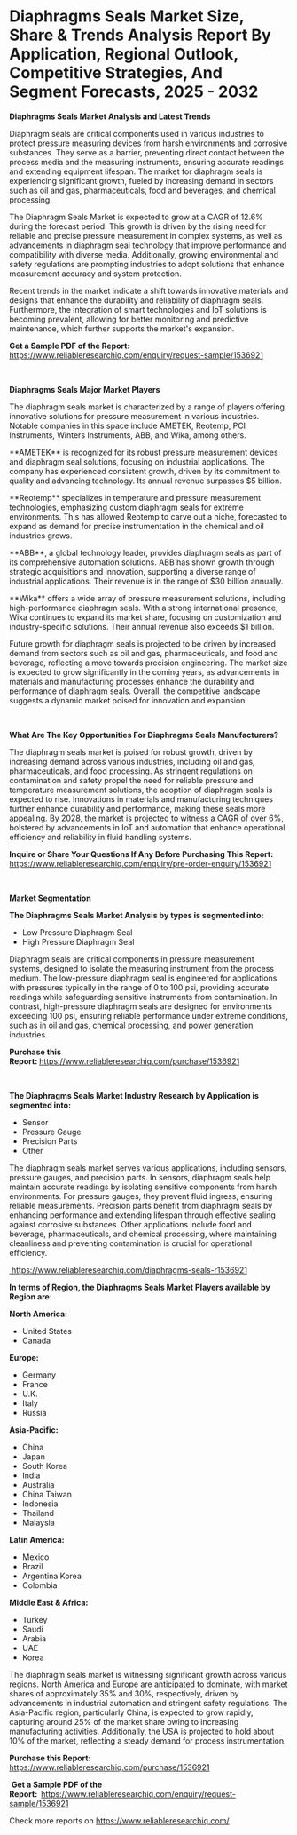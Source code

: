 <p><h1>Diaphragms Seals Market Size, Share & Trends Analysis Report By Application, Regional Outlook, Competitive Strategies, And Segment Forecasts, 2025 - 2032</h1></p><p><strong>Diaphragms Seals Market Analysis and Latest Trends</strong></p>
<p><p>Diaphragm seals are critical components used in various industries to protect pressure measuring devices from harsh environments and corrosive substances. They serve as a barrier, preventing direct contact between the process media and the measuring instruments, ensuring accurate readings and extending equipment lifespan. The market for diaphragm seals is experiencing significant growth, fueled by increasing demand in sectors such as oil and gas, pharmaceuticals, food and beverages, and chemical processing.</p><p>The Diaphragm Seals Market is expected to grow at a CAGR of 12.6% during the forecast period. This growth is driven by the rising need for reliable and precise pressure measurement in complex systems, as well as advancements in diaphragm seal technology that improve performance and compatibility with diverse media. Additionally, growing environmental and safety regulations are prompting industries to adopt solutions that enhance measurement accuracy and system protection.</p><p>Recent trends in the market indicate a shift towards innovative materials and designs that enhance the durability and reliability of diaphragm seals. Furthermore, the integration of smart technologies and IoT solutions is becoming prevalent, allowing for better monitoring and predictive maintenance, which further supports the market's expansion.</p></p>
<p><strong>Get a Sample PDF of the Report:&nbsp;</strong> <a href="https://www.reliableresearchiq.com/enquiry/request-sample/1536921?utm_campaign=973&utm_medium=2&utm_source=Github&utm_content=ia&utm_term=27022025&utm_id=diaphragms-seals">https://www.reliableresearchiq.com/enquiry/request-sample/1536921</a></p>
<p>&nbsp;</p>
<p><strong>Diaphragms Seals Major Market Players</strong></p>
<p><p>The diaphragm seals market is characterized by a range of players offering innovative solutions for pressure measurement in various industries. Notable companies in this space include AMETEK, Reotemp, PCI Instruments, Winters Instruments, ABB, and Wika, among others.</p><p>**AMETEK** is recognized for its robust pressure measurement devices and diaphragm seal solutions, focusing on industrial applications. The company has experienced consistent growth, driven by its commitment to quality and advancing technology. Its annual revenue surpasses $5 billion.</p><p>**Reotemp** specializes in temperature and pressure measurement technologies, emphasizing custom diaphragm seals for extreme environments. This has allowed Reotemp to carve out a niche, forecasted to expand as demand for precise instrumentation in the chemical and oil industries grows.</p><p>**ABB**, a global technology leader, provides diaphragm seals as part of its comprehensive automation solutions. ABB has shown growth through strategic acquisitions and innovation, supporting a diverse range of industrial applications. Their revenue is in the range of $30 billion annually.</p><p>**Wika** offers a wide array of pressure measurement solutions, including high-performance diaphragm seals. With a strong international presence, Wika continues to expand its market share, focusing on customization and industry-specific solutions. Their annual revenue also exceeds $1 billion.</p><p>Future growth for diaphragm seals is projected to be driven by increased demand from sectors such as oil and gas, pharmaceuticals, and food and beverage, reflecting a move towards precision engineering. The market size is expected to grow significantly in the coming years, as advancements in materials and manufacturing processes enhance the durability and performance of diaphragm seals. Overall, the competitive landscape suggests a dynamic market poised for innovation and expansion.</p></p>
<p>&nbsp;</p>
<p><strong>What Are The Key Opportunities For Diaphragms Seals Manufacturers?</strong></p>
<p><p>The diaphragm seals market is poised for robust growth, driven by increasing demand across various industries, including oil and gas, pharmaceuticals, and food processing. As stringent regulations on contamination and safety propel the need for reliable pressure and temperature measurement solutions, the adoption of diaphragm seals is expected to rise. Innovations in materials and manufacturing techniques further enhance durability and performance, making these seals more appealing. By 2028, the market is projected to witness a CAGR of over 6%, bolstered by advancements in IoT and automation that enhance operational efficiency and reliability in fluid handling systems.</p></p>
<p><strong>Inquire or Share Your Questions If Any Before Purchasing This Report:</strong> <a href="https://www.reliableresearchiq.com/enquiry/pre-order-enquiry/1536921?utm_campaign=973&utm_medium=2&utm_source=Github&utm_content=ia&utm_term=27022025&utm_id=diaphragms-seals">https://www.reliableresearchiq.com/enquiry/pre-order-enquiry/1536921</a></p>
<p>&nbsp;</p>
<p><strong>Market Segmentation</strong></p>
<p><strong>The Diaphragms Seals Market Analysis by types is segmented into:</strong></p>
<p><ul><li>Low Pressure Diaphragm Seal</li><li>High Pressure Diaphragm Seal</li></ul></p>
<p><p>Diaphragm seals are critical components in pressure measurement systems, designed to isolate the measuring instrument from the process medium. The low-pressure diaphragm seal is engineered for applications with pressures typically in the range of 0 to 100 psi, providing accurate readings while safeguarding sensitive instruments from contamination. In contrast, high-pressure diaphragm seals are designed for environments exceeding 100 psi, ensuring reliable performance under extreme conditions, such as in oil and gas, chemical processing, and power generation industries.</p></p>
<p><strong>Purchase this Report:&nbsp;</strong><a href="https://www.reliableresearchiq.com/purchase/1536921?utm_campaign=973&utm_medium=2&utm_source=Github&utm_content=ia&utm_term=27022025&utm_id=diaphragms-seals">https://www.reliableresearchiq.com/purchase/1536921</a></p>
<p>&nbsp;</p>
<p><strong>The Diaphragms Seals Market Industry Research by Application is segmented into:</strong></p>
<p><ul><li>Sensor</li><li>Pressure Gauge</li><li>Precision Parts</li><li>Other</li></ul></p>
<p><p>The diaphragm seals market serves various applications, including sensors, pressure gauges, and precision parts. In sensors, diaphragm seals help maintain accurate readings by isolating sensitive components from harsh environments. For pressure gauges, they prevent fluid ingress, ensuring reliable measurements. Precision parts benefit from diaphragm seals by enhancing performance and extending lifespan through effective sealing against corrosive substances. Other applications include food and beverage, pharmaceuticals, and chemical processing, where maintaining cleanliness and preventing contamination is crucial for operational efficiency.</p></p>
<p><a href="https://www.reliableresearchiq.com/diaphragms-seals-r1536921?utm_campaign=973&utm_medium=2&utm_source=Github&utm_content=ia&utm_term=27022025&utm_id=diaphragms-seals">&nbsp;https://www.reliableresearchiq.com/diaphragms-seals-r1536921</a></p>
<p><strong>In terms of Region, the Diaphragms Seals Market Players available by Region are:</strong></p>
<p>
    <p> <strong> North America: </strong>
        <ul>
            <li>United States</li>
            <li>Canada</li>
        </ul>
        </p> 
    <p> <strong> Europe: </strong>
        <ul>
            <li>Germany</li>
            <li>France</li>
            <li>U.K.</li>
            <li>Italy</li>
            <li>Russia</li>
        </ul>
        </p> 
    <p> <strong> Asia-Pacific: </strong>
        <ul>
            <li>China</li>
            <li>Japan</li>
            <li>South Korea</li>
            <li>India</li>
            <li>Australia</li>
            <li>China Taiwan</li>
            <li>Indonesia</li>
            <li>Thailand</li>
            <li>Malaysia</li>
        </ul>
        </p> 
    <p> <strong> Latin America: </strong>
        <ul>
            <li>Mexico</li>
            <li>Brazil</li>
            <li>Argentina Korea</li>
            <li>Colombia</li>
        </ul>
        </p> 
    <p> <strong> Middle East & Africa: </strong>
        <ul>
            <li>Turkey</li>
            <li>Saudi</li>
            <li>Arabia</li>
            <li>UAE</li>
            <li>Korea</li>
        </ul>
    </p>
    </p>
<p><p>The diaphragm seals market is witnessing significant growth across various regions. North America and Europe are anticipated to dominate, with market shares of approximately 35% and 30%, respectively, driven by advancements in industrial automation and stringent safety regulations. The Asia-Pacific region, particularly China, is expected to grow rapidly, capturing around 25% of the market share owing to increasing manufacturing activities. Additionally, the USA is projected to hold about 10% of the market, reflecting a steady demand for process instrumentation.</p></p>
<p><strong>Purchase this Report: </strong><a href="https://www.reliableresearchiq.com/purchase/1536921?utm_campaign=973&utm_medium=2&utm_source=Github&utm_content=ia&utm_term=27022025&utm_id=diaphragms-seals">https://www.reliableresearchiq.com/purchase/1536921</a></p>
<p>&nbsp;<strong>Get a Sample PDF of the Report:&nbsp;&nbsp;</strong><a href="https://www.reliableresearchiq.com/enquiry/request-sample/1536921?utm_campaign=973&utm_medium=2&utm_source=Github&utm_content=ia&utm_term=27022025&utm_id=diaphragms-seals">https://www.reliableresearchiq.com/enquiry/request-sample/1536921</a></p>
<p><strong></strong></p>
<p>Check more reports on <a href="https://www.reliableresearchiq.com/?utm_campaign=973&utm_medium=2&utm_source=Github&utm_content=ia&utm_term=27022025&utm_id=diaphragms-seals">https://www.reliableresearchiq.com/</a></p>